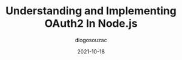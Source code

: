 ---
author: diogosouzac
date: 2021-10-18
hidden: true
publisher: honeybadgerapp
tags:
  - nodejs
  - security
target_url: https://www.honeybadger.io/blog/oauth-nodejs-javascript/
title: Understanding and Implementing OAuth2 In Node.js
---